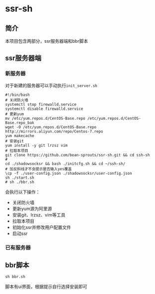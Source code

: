 # ssr-sh
## 简介
本项目包含两部分，ssr服务器端和bbr脚本

## ssr服务器端

### 新服务器

对于新建的服务器可以手动执行`init_server.sh`

```shell
#!/bin/bash
# 关闭防火墙
systemctl stop firewalld.service
systemctl disable firewalld.service
# 更新yum
mv /etc/yum.repos.d/CentOS-Base.repo /etc/yum.repos.d/CentOS-Base.repo_bak
wget -O /etc/yum.repos.d/CentOS-Base.repo http://mirrors.aliyun.com/repo/Centos-7.repo
yum makecache
# 安装git
yum install -y git lrzsz vim
# 拉取本项目
git clone https://github.com/bean-sprouts/ssr-sh.git && cd ssh-sh
# 
cd ./shadowsocksr && bash ./initcfg.sh && cd ~/ssh-sh/
# 加反斜线才不会提示是否输入yes覆盖
\cp -f ./user-config.json ./shadowsocksr/user-config.json
sh ./start.sh
# sh ./bbr.sh
```

会执行以下操作：

- 关闭防火墙
- 更新yum源为阿里源
- 安装git、lrzsz、vim等工具
- 拉取本项目
- 初始化ssr并修改用户配置文件
- 启动ssr

### 已有服务器



## bbr脚本

```shell
sh bbr.sh
```

脚本有ui界面，根据提示自行选择安装即可
